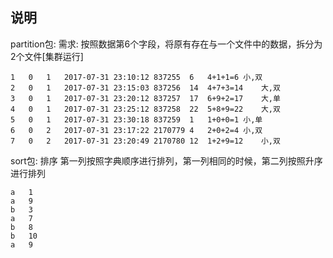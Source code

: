 ## 说明
partition包: 需求: 按照数据第6个字段，将原有存在与一个文件中的数据，拆分为2个文件[集群运行]

```
1	0	1	2017-07-31 23:10:12	837255	6	4+1+1=6	小,双
2	0	1	2017-07-31 23:15:03	837256	14	4+7+3=14	大,双
3	0	1	2017-07-31 23:20:12	837257	17	6+9+2=17	大,单
4	0	1	2017-07-31 23:25:12	837258	22	5+8+9=22	大,双
5	0	1	2017-07-31 23:30:18	837259	1	1+0+0=1	小,单
6	0	2	2017-07-31 23:17:22	2170779	4	2+0+2=4	小,双
7	0	2	2017-07-31 23:20:49	2170780	12	1+2+9=12	小,双
```



sort包: 排序  第一列按照字典顺序进行排列，第一列相同的时候，第二列按照升序进行排列

```
a	1
a	9
b	3
a	7
b	8
b	10
a	9
```

